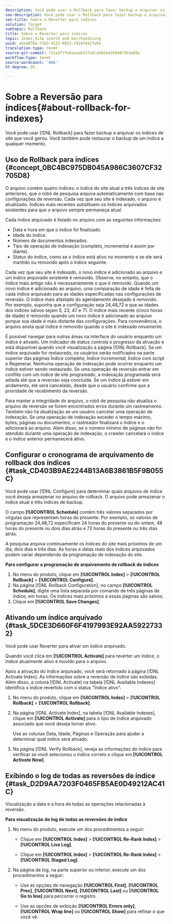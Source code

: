 ```yaml
---
description: Você pode usar o Rollback para fazer backup e arquivar os índices de site que você gerou. Você também pode restaurar o backup de um índice a qualquer momento.
seo-description: Você pode usar o Rollback para fazer backup e arquivar os índices de site que você gerou. Você também pode restaurar o backup de um índice a qualquer momento.
seo-title: Sobre o Reverter para índices
solution: Target
subtopic: Rollback
title: Sobre o Reverter para índices
topic: Index,Site search and merchandising
uuid: abed878a-71b3-4122-9822-7410f4427a9a
translation-type: tm+mt
source-git-commit: f21a3f7fe0aeaab517a5ca36da43594873b3e69a
workflow-type: tm+mt
source-wordcount: '866'
ht-degree: 0%

---
```



# Sobre a Reversão para índices{#about-rollback-for-indexes}

Você pode usar [!DNL Rollback] para fazer backup e arquivar os índices de site que você gerou. Você também pode restaurar o backup de um índice a qualquer momento.

## Uso de Rollback para índices {#concept_0BC4BC975DB045A986C3607CF32705D8}

O arquivo contém quatro índices: o índice do site atual e três índices de site anteriores, que o robô de pesquisa arquiva automaticamente com base nas configurações de reversão. Cada vez que seu site é indexado, o arquivo é atualizado. Índices mais recentes substituem os índices arquivados existentes para que o arquivo sempre permaneça atual.

Cada índice arquivado é listado no arquivo com as seguintes informações:

* Data e hora em que o índice foi finalizado.
* Idade do índice.
* Número de documentos indexados.
* Tipo de operação de indexação (completo, incremental e assim por diante).
* Status do índice, como se o índice está ativo no momento e se ele será mantido ou removido após o índice seguinte.

Cada vez que seu site é indexado, o novo índice é adicionado ao arquivo e um índice arquivado existente é removido. Observe, no entanto, que o índice mais antigo não é necessariamente o que é removido. Quando um novo índice é adicionado ao arquivo, uma comparação de idade é feita de cada índice arquivado para as idades especificadas nas configurações de reversão. O índice mais afastado do agendamento desejado é removido. Por exemplo, suponha que a configuração seja 24,48,72 e que as idades dos índices salvos sejam 5, 23, 47 e 71. O índice mais recente (cinco horas de idade) é removido quando um novo índice é adicionado ao arquivo porque sua idade é mais distante das configurações. Para conveniência, o arquivo anota qual índice é removido quando o site é indexado novamente.

É possível navegar para outras áreas na interface do usuário enquanto um índice é ativado. Um indicador de status controla o progresso da ativação e está disponível quando você visualização a página [!DNL Rollback]. Se um índice arquivado for restaurado, os usuários serão notificados na parte superior das páginas Índice completo, Índice incremental, Índice com script e Regenerar. Nenhuma operação de indexação pode ocorrer enquanto um índice estiver sendo restaurado. Se uma operação de reversão entrar em conflito com um índice de site programado, a indexação programada será adiada até que a reversão seja concluída. Se um índice já estiver em andamento, ele será cancelado, desde que o usuário confirme que a prioridade de recebimento da reversão.

Para manter a integridade do arquivo, o robô de pesquisa não atualiza o arquivo de reversão se forem encontrados erros durante um rastreamento. Também não há atualização se um usuário cancelar uma operação de indexação. Se uma operação de indexação exceder o tempo máximo, bytes, páginas ou documentos, o rastreador finalizará o índice e o adicionará ao arquivo. Além disso, se o número mínimo de páginas não for atendido durante uma operação de indexação, o crawler cancelará o índice e o índice anterior permanecerá ativo.

## Configurar o cronograma de arquivamento de rollback dos índices {#task_CD403B9AE2244B13A6B3861B5F9B055C}

Você pode usar [!DNL Configure] para determinar quais arquivos de índice você deseja armazenar no arquivo de rollback. O arquivo pode armazenar o índice atual e três índices de backup.

O campo **[!UICONTROL Schedule]** contém três valores separados por vírgulas que representam horas do presente. Por exemplo, os valores de programação 24,48,72 especificam 24 horas do presente ou do ontem, 48 horas do presente ou dois dias atrás e 72 horas do presente ou três dias atrás.

A pesquisa arquiva continuamente os índices do site mais próximos de um dia, dois dias e três dias. As horas e datas reais dos índices arquivados podem variar dependendo da programação de indexação do site.

**Para configurar a programação de arquivamento de rollback de índices**

1. No menu do produto, clique em **[!UICONTROL Index]** > **[!UICONTROL Rollback]** > **[!UICONTROL Configure]**.
1. Na página [!DNL Rollback Configuration], no campo **[!UICONTROL Schedule]**, digite uma lista separada por comando de três páginas de índice, em horas. Os índices mais próximos a essas páginas são salvos.
1. Clique em **[!UICONTROL Save Changes]**.

## Ativando um índice arquivado {#task_5DCE3D660F6F4197993E92AA59227332}

Você pode usar Reverter para ativar um índice arquivado.

Quando você clica em **[!UICONTROL Activate]** para reverter um índice, o índice atualmente ativo é movido para o arquivo.

Após a ativação do índice arquivado, você será retornado à página [!DNL Activate Index]. As informações sobre a reversão de índice são exibidas. Além disso, a coluna [!DNL Activate] na tabela [!DNL Available Indexes] identifica o índice revertido com o status &quot;Índice ativo&quot;.

1. No menu do produto, clique em **[!UICONTROL Index]** > **[!UICONTROL Rollback]** > **[!UICONTROL Rollback]**.
1. Na página [!DNL Activate Index], na tabela [!DNL Available Indexes], clique em **[!UICONTROL Activate]** para o tipo de índice arquivado associado que você deseja tornar ativo.

   Use as colunas Data, Idade, Páginas e Operação para ajudar a determinar qual índice será ativado.
1. Na página [!DNL Verify Rollback], reveja as informações do índice para verificar se você selecionou o índice correto e clique em **[!UICONTROL Activate Now]**.

## Exibindo o log de todas as reversões de índice {#task_D2D9AA7203F0465FB5AE0D49212AC41C}

Visualização a data e a hora de todas as operações relacionadas à reversão.

**Para visualização do log de todas as reversões de índice**

1. No menu do produto, execute um dos procedimentos a seguir:

   * Clique em **[!UICONTROL Index]** > **[!UICONTROL Re-Rank Index]** > **[!UICONTROL Live Log]**.

   * Clique em **[!UICONTROL Index]** > **[!UICONTROL Re-Rank Index]** > **[!UICONTROL Staged Log]**.

1. Na página de log, na parte superior ou inferior, execute um dos procedimentos a seguir:

   * Use as opções de navegação **[!UICONTROL First]**, **[!UICONTROL Prev]**, **[!UICONTROL Next]**, **[!UICONTROL Last]** ou **[!UICONTROL Go to line]** para percorrer o registro.

   * Use as opções de exibição **[!UICONTROL Errors only]**, **[!UICONTROL Wrap line]** ou **[!UICONTROL Show]** para refinar o que você vê.

